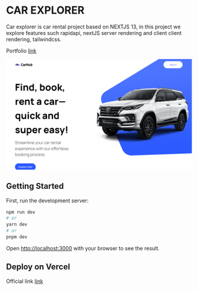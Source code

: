 # CAR EXPLORER

Car explorer is car rental project based on NEXTJS 13, in this project we explore features such rapidapi, nextJS server rendering and client client rendering, tailwindcss.

Portfolio [link](https://car-explorer.vercel.app/)

<img src="./public/carental.png"/>

## Getting Started

First, run the development server:

```bash
npm run dev
# or
yarn dev
# or
pnpm dev
```

Open [http://localhost:3000](http://localhost:3000) with your browser to see the result.



## Deploy on Vercel

Official link [link](https://thegreateagle.netlify.app/)
